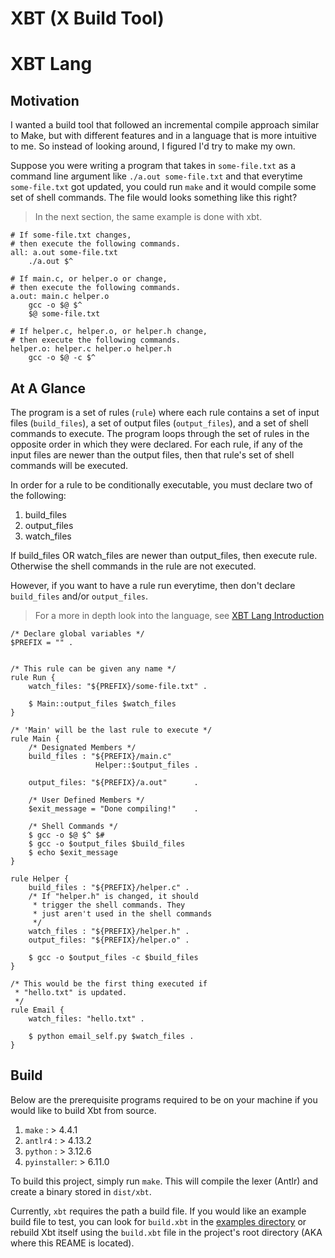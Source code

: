 # XBT (X Build Tool)

# XBT Lang
## Motivation
I wanted a build tool that followed an incremental compile approach similar to Make, 
but with different features and in a language that is more intuitive to me. So 
instead of looking around, I figured I'd try to make my own.

Suppose you were writing a program that takes in `some-file.txt` as a command line
argument like `./a.out some-file.txt` and that everytime `some-file.txt` got updated,
you could run `make` and it would compile some set of shell commands. The file
would looks something like this right?
> In the next section, the same example is done with xbt.
```make
# If some-file.txt changes,
# then execute the following commands.
all: a.out some-file.txt
    ./a.out $^
    
# If main.c, or helper.o or change, 
# then execute the following commands.
a.out: main.c helper.o
    gcc -o $@ $^
    $@ some-file.txt

# If helper.c, helper.o, or helper.h change,
# then execute the following commands.
helper.o: helper.c helper.o helper.h
    gcc -o $@ -c $^
```

## At A Glance
The program is a set of rules (`rule`) where each rule contains a set of input files 
(`build_files`), a set of output files (`output_files`), and a set of shell commands
to execute. The program loops through the set of rules in the opposite order in which
they were declared. For each rule, if any of the input files are newer than the output 
files, then that rule's set of shell commands will be
executed. 


In order for a rule to be conditionally executable, you must declare two of the following:
1. build_files
2. output_files
3. watch_files

If build_files OR watch_files are newer than output_files, then execute
rule. Otherwise the shell commands in the rule are not executed.

However, if you want to have a rule run everytime, then don't declare `build_files` 
and/or `output_files`.



> For a more in depth look into the language, see 
> [XBT Lang Introduction](./docs/xbt_lang/language_intro.md)
```
/* Declare global variables */
$PREFIX = "" .


/* This rule can be given any name */
rule Run {
    watch_files: "${PREFIX}/some-file.txt" .

    $ Main::output_files $watch_files
}

/* 'Main' will be the last rule to execute */
rule Main {
    /* Designated Members */
    build_files : "${PREFIX}/main.c" 
                   Helper::$output_files .

    output_files: "${PREFIX}/a.out"      .

    /* User Defined Members */
    $exit_message = "Done compiling!"    .

    /* Shell Commands */
    $ gcc -o $@ $^ $#
    $ gcc -o $output_files $build_files
    $ echo $exit_message
}

rule Helper {
    build_files : "${PREFIX}/helper.c" .
    /* If "helper.h" is changed, it should
     * trigger the shell commands. They
     * just aren't used in the shell commands
     */
    watch_files : "${PREFIX}/helper.h" .
    output_files: "${PREFIX}/helper.o" .

    $ gcc -o $output_files -c $build_files
}

/* This would be the first thing executed if
 * "hello.txt" is updated.
 */
rule Email {
    watch_files: "hello.txt" .

    $ python email_self.py $watch_files .
}
```


## Build
Below are the prerequisite programs required to be on your
machine if you would like to build Xbt from source.
1. `make`       : > 4.4.1
2. `antlr4`     : > 4.13.2
3. `python`     : > 3.12.6
4. `pyinstaller`: > 6.11.0

To build this project, simply run `make`. This will compile
the lexer (Antlr) and create a binary stored in `dist/xbt`.

Currently, `xbt` requires the path a build file. If you would like an example build file to test, you can look for `build.xbt` in the [examples directory](./examples) or rebuild Xbt itself using the `build.xbt` file in the project's root directory (AKA where this REAME is located).